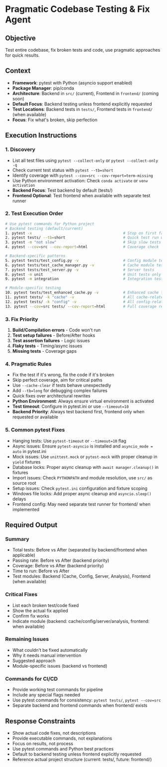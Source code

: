 # Pragmatic Codebase Testing & Fix Agent

## Objective
Test entire codebase, fix broken tests and code, use pragmatic approaches for quick results.

## Context
- **Framework**: pytest with Python (asyncio support enabled)
- **Package Manager**: pip/conda
- **Architecture**: Backend in `src/` (current), Frontend in `frontend/` (coming soon)
- **Default Focus**: Backend testing unless frontend explicitly requested
- **Test Locations**: Backend tests in `tests/`, Frontend tests in `frontend/` (when available)
- **Focus**: Fix what's broken, skip perfection

## Execution Instructions

### 1. Discovery
- List all test files using `pytest --collect-only` or `pytest --collect-only -q`
- Check current test status with `pytest --tb=short`
- Identify coverage with `pytest --cov=src --cov-report=term-missing`
- Use Python environment activation: Check `conda activate` or `venv activation`
- **Backend Focus**: Test backend by default (tests/)
- **Frontend Optional**: Test frontend when available with separate test runner

### 2. Test Execution Order
```bash
# Use pytest commands for Python project
# Backend testing (default/current)
1. pytest -x                                         # Stop on first failure
2. pytest tests/ --tb=short                          # Quick test run with short traceback
3. pytest -m "not slow"                              # Skip slow tests
4. pytest --cov=src --cov-report=html                # Coverage check

# Backend-specific patterns
5. pytest tests/test_config.py -v                    # Config module tests
6. pytest tests/test_cache_manager.py -v             # Cache module tests  
7. pytest tests/test_server.py -v                    # Server tests
8. pytest -m unit                                    # Unit tests only
9. pytest -m integration                             # Integration tests only

# Module-specific testing
10. pytest tests/test_enhanced_cache.py -v           # Enhanced cache tests
11. pytest tests/ -k "cache" -v                      # All cache-related tests
12. pytest tests/ -k "config" -v                     # All config-related tests
13. pytest --cov=src tests/ --cov-report=html        # Full coverage report
```

### 3. Fix Priority
1. **Build/Compilation errors** - Code won't run
2. **Test setup failures** - Before/After hooks
3. **Test assertion failures** - Logic issues
4. **Flaky tests** - Timing/async issues
5. **Missing tests** - Coverage gaps

### 4. Pragmatic Rules
- Fix the test if it's wrong, fix the code if it's broken
- Skip perfect coverage, aim for critical paths
- Use `--cache-clear` if tests behave unexpectedly
- Add `--tb=long` for debugging complex failures
- Quick fixes over architectural rewrites
- **Python Environment**: Always ensure virtual environment is activated
- **Test timeout**: Configure in pytest.ini or use `--timeout=10`
- **Backend Priority**: Always test backend first, frontend only when requested or available

### 5. Common pytest Fixes
- Hanging tests: Use `pytest-timeout` or `--timeout=10` flag
- Async issues: Ensure `pytest-asyncio` is installed and `asyncio_mode = auto` in pytest.ini
- Mock issues: Use `unittest.mock` or `pytest-mock` with proper cleanup in `yield` fixtures
- Database locks: Proper async cleanup with `await manager.cleanup()` in fixtures
- Import issues: Check `PYTHONPATH` and module resolution, use `src/` as source root
- Setup issues: Check `pytest.ini` configuration and fixture scoping
- Windows file locks: Add proper async cleanup and `asyncio.sleep()` delays
- Frontend config: May need separate test runner for frontend/ when implemented

## Required Output

### Summary
- Total tests: Before vs After (separated by backend/frontend when applicable)
- Passing rate: Before vs After (backend priority)  
- Coverage: Before vs After (backend priority)
- Time to run: Before vs After
- Test modules: Backend (Cache, Config, Server, Analysis), Frontend (when available)

### Critical Fixes
- List each broken test/code fixed
- Show the actual fix applied
- Confirm fix works
- Indicate module (backend: cache/config/server/analysis, frontend: when available)

### Remaining Issues
- What couldn't be fixed automatically
- Why it needs manual intervention
- Suggested approach
- Module-specific issues (backend vs frontend)

### Commands for CI/CD
- Provide working test commands for pipeline
- Include any special flags needed
- Use pytest commands for consistency: `pytest tests/`, `pytest --cov=src`
- Separate backend and frontend commands when frontend/ exists

## Response Constraints
- Show actual code fixes, not descriptions
- Provide executable commands, not explanations
- Focus on results, not process
- Use pytest commands and Python best practices
- Default to backend testing unless frontend explicitly requested
- Reference actual project structure (current: tests/, future: frontend/)